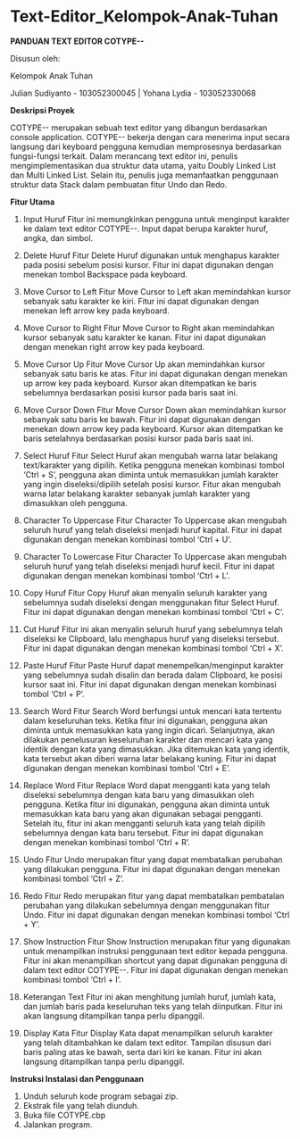 # Text-Editor_Kelompok-Anak-Tuhan

**PANDUAN TEXT EDITOR COTYPE--**

Disusun oleh:

Kelompok Anak Tuhan

Julian Sudiyanto - 103052300045 | Yohana Lydia - 103052330068

**Deskripsi Proyek**

COTYPE-- merupakan sebuah text editor yang dibangun berdasarkan console application. COTYPE-- bekerja dengan cara menerima input secara langsung dari keyboard pengguna kemudian memprosesnya berdasarkan fungsi-fungsi terkait. Dalam merancang text editor ini, penulis mengimplementasikan dua struktur data utama, yaitu Doubly Linked List dan Multi Linked List. Selain itu, penulis juga memanfaatkan  penggunaan struktur data Stack dalam pembuatan fitur Undo dan Redo.

**Fitur Utama**
1.	Input Huruf
Fitur ini memungkinkan pengguna untuk menginput karakter ke dalam text editor COTYPE--. Input dapat berupa karakter huruf, angka, dan simbol.

2.	Delete Huruf
Fitur Delete Huruf digunakan untuk menghapus karakter pada posisi sebelum posisi kursor. Fitur ini dapat digunakan dengan menekan tombol Backspace pada keyboard.

3.	Move Cursor to Left 
Fitur Move Cursor to Left akan memindahkan kursor sebanyak satu karakter ke kiri. Fitur ini dapat digunakan dengan menekan left arrow key pada keyboard. 

4.	Move Cursor to Right
Fitur Move Cursor to Right akan memindahkan kursor sebanyak satu karakter ke kanan. Fitur ini dapat digunakan dengan menekan right arrow key pada keyboard. 

5.	Move Cursor Up
Fitur Move Cursor Up akan memindahkan kursor sebanyak satu baris ke atas. Fitur ini dapat digunakan dengan menekan up arrow key pada keyboard. Kursor akan ditempatkan ke baris sebelumnya berdasarkan posisi kursor pada baris saat ini. 

6.	Move Cursor Down
Fitur Move Cursor Down akan memindahkan kursor sebanyak satu baris ke bawah. Fitur ini dapat digunakan dengan menekan down arrow key pada keyboard. Kursor akan ditempatkan ke baris setelahnya berdasarkan posisi kursor pada baris saat ini. 

7.	Select Huruf
Fitur Select Huruf akan mengubah warna latar belakang text/karakter yang dipilih. Ketika pengguna menekan kombinasi tombol ‘Ctrl + S’, pengguna akan diminta untuk memasukkan jumlah karakter yang ingin diseleksi/dipilih setelah posisi kursor. Fitur akan mengubah warna latar belakang karakter sebanyak jumlah karakter yang dimasukkan oleh pengguna. 

8.	Character To Uppercase
Fitur Character To Uppercase akan mengubah seluruh huruf yang telah diseleksi menjadi huruf kapital. Fitur ini dapat digunakan dengan menekan kombinasi tombol ‘Ctrl + U’.

9.	Character To Lowercase
Fitur Character To Uppercase akan mengubah seluruh huruf yang telah diseleksi menjadi huruf kecil. Fitur ini dapat digunakan dengan menekan kombinasi tombol ‘Ctrl + L’.

10.	Copy Huruf
Fitur Copy Huruf akan menyalin seluruh karakter yang sebelumnya sudah diseleksi dengan menggunakan fitur Select Huruf. Fitur ini dapat digunakan dengan menekan kombinasi tombol ‘Ctrl + C’.

11.	Cut Huruf
Fitur ini akan menyalin seluruh huruf yang sebelumnya telah diseleksi ke Clipboard, lalu menghapus huruf yang diseleksi tersebut. Fitur ini dapat digunakan dengan menekan kombinasi tombol ‘Ctrl + X’.

12.	Paste Huruf
Fitur Paste Huruf dapat menempelkan/menginput karakter yang sebelumnya sudah disalin dan berada dalam Clipboard, ke posisi kursor saat ini. Fitur ini dapat digunakan dengan menekan kombinasi tombol ‘Ctrl + P’.

13.	Search Word
Fitur Search Word berfungsi untuk mencari kata tertentu dalam keseluruhan teks. Ketika fitur ini digunakan, pengguna akan diminta untuk memasukkan kata yang ingin dicari. Selanjutnya, akan dilakukan penelusuran keseluruhan karakter dan mencari kata yang identik dengan kata yang dimasukkan. Jika ditemukan kata yang identik, kata tersebut akan diberi warna latar belakang kuning. Fitur ini dapat digunakan dengan menekan kombinasi tombol ‘Ctrl + E’.

14.	Replace Word
Fitur Replace Word dapat mengganti kata yang telah diseleksi sebelumnya dengan kata baru yang dimasukkan oleh pengguna. Ketika fitur ini digunakan, pengguna akan diminta untuk memasukkan kata baru yang akan digunakan sebagai pengganti. Setelah itu, fitur ini akan mengganti seluruh kata yang telah dipilih sebelumnya dengan kata baru tersebut. Fitur ini dapat digunakan dengan menekan kombinasi tombol ‘Ctrl + R’.

15.	Undo
Fitur Undo merupakan fitur yang dapat membatalkan perubahan yang dilakukan pengguna. Fitur ini dapat digunakan dengan menekan kombinasi tombol ‘Ctrl + Z’.

16.	Redo
Fitur Redo merupakan fitur yang dapat membatalkan pembatalan perubahan yang dilakukan sebelumnya dengan menggunakan fitur Undo. Fitur ini dapat digunakan dengan menekan kombinasi tombol ‘Ctrl + Y’.

17.	Show Instruction
Fitur Show Instruction merupakan fitur yang digunakan untuk menampilkan instruksi penggunaan text editor kepada pengguna. Fitur ini akan menampilkan shortcut yang dapat digunakan pengguna di dalam text editor COTYPE--. Fitur ini dapat digunakan dengan menekan kombinasi tombol ‘Ctrl + I’.

18.	Keterangan Text
Fitur ini akan menghitung jumlah huruf, jumlah kata, dan jumlah baris pada keseluruhan teks yang telah diinputkan. Fitur ini akan langsung ditampilkan tanpa perlu dipanggil.

19.	Display Kata 
Fitur Display Kata dapat menampilkan seluruh karakter yang telah ditambahkan ke dalam text editor. Tampilan disusun dari baris paling atas ke bawah, serta dari kiri ke kanan. Fitur ini akan langsung ditampilkan tanpa perlu dipanggil.

**Instruksi Instalasi dan Penggunaan**
1. Unduh seluruh kode program sebagai zip.
2. Ekstrak file yang telah diunduh.
3. Buka file COTYPE.cbp
4. Jalankan program.
